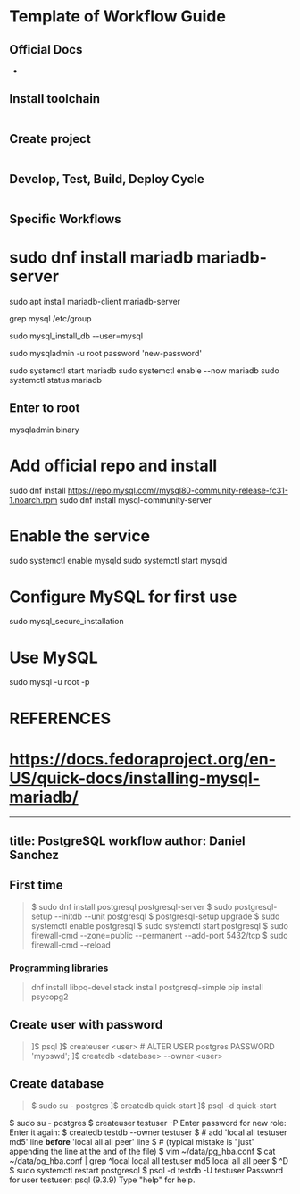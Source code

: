 # Template of Workflow Guide

## Official Docs
- []()

## Install toolchain
```sh

```


## Create project
```sh

```


## Develop, Test, Build, Deploy Cycle
```sh

```

## Specific Workflows

# sudo dnf install mariadb mariadb-server
sudo apt install mariadb-client mariadb-server

grep mysql /etc/group

sudo mysql_install_db --user=mysql

sudo mysqladmin -u root password 'new-password'

sudo systemctl start mariadb
sudo systemctl enable --now mariadb
sudo systemctl status mariadb

## Enter to root
mysqladmin binary
# Add official repo and install
sudo dnf install https://repo.mysql.com//mysql80-community-release-fc31-1.noarch.rpm
sudo dnf install mysql-community-server
# Enable the service
sudo systemctl enable mysqld
sudo systemctl start mysqld
# Configure MySQL for first use
sudo mysql_secure_installation
# Use MySQL
sudo mysql -u root -p
# REFERENCES
# https://docs.fedoraproject.org/en-US/quick-docs/installing-mysql-mariadb/
---
title: PostgreSQL workflow
author: Daniel Sanchez
---

## First time

> $ sudo dnf install postgresql postgresql-server
> $ sudo postgresql-setup --initdb --unit postgresql
> $ postgresql-setup upgrade
> $ sudo systemctl enable postgresql
> $ sudo systemctl start postgresql
> $ sudo firewall-cmd --zone=public --permanent --add-port 5432/tcp
> $ sudo firewall-cmd --reload

### Programming libraries

> dnf install libpq-devel
> stack install postgresql-simple
> pip install psycopg2

## Create user with password

> ]$ psql
> ]$ createuser \<user> 
> \# ALTER USER postgres PASSWORD 'mypswd';
> ]$ createdb \<database> --owner \<user>

## Create database

> $ sudo su - postgres
> ]$ createdb quick-start
> ]$ psql -d quick-start
>
$ sudo su - postgres
$ createuser testuser -P
Enter password for new role:
Enter it again:
$ createdb testdb --owner testuser
$ # add 'local all testuser md5' line **before** 'local all all peer' line
$ # (typical mistake is "just" appending the line at the and of the file)
$ vim ~/data/pg_hba.conf
$ cat ~/data/pg_hba.conf | grep ^local
local   all             testuser                                md5
local   all             all                                     peer
$ ^D
$ sudo systemctl restart postgresql
$ psql -d testdb -U testuser
Password for user testuser:
psql (9.3.9)
Type "help" for help.
